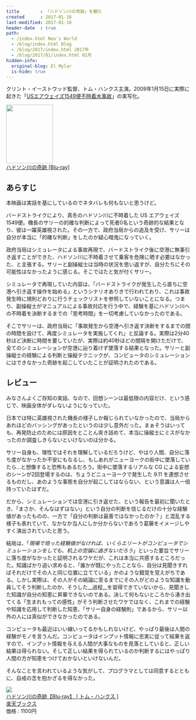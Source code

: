 ```yaml
---
title        : 「ハドソン川の奇跡」を観た
created      : 2017-01-18
last-modified: 2017-01-18
header-date  : true
path:
  - /index.html Neo's World
  - /blog/index.html Blog
  - /blog/2017/index.html 2017年
  - /blog/2017/01/index.html 01月
hidden-info:
  original-blog: El Mylar
  is-hide: true
---
```


クリント・イーストウッド監督、トム・ハンクス主演。2009年1月15日に実際に起きた「[USエアウェイズ1549便不時着水事故](https://ja.wikipedia.org/wiki/US%E3%82%A8%E3%82%A2%E3%82%A6%E3%82%A7%E3%82%A4%E3%82%BA1549%E4%BE%BF%E4%B8%8D%E6%99%82%E7%9D%80%E6%B0%B4%E4%BA%8B%E6%95%85)」の実写化。

<div class="ad-amazon">
  <div class="ad-amazon-image">
    <a href="https://www.amazon.co.jp/dp/B071HSMY95?tag=neos21-22&amp;linkCode=osi&amp;th=1&amp;psc=1">
      <img src="https://m.media-amazon.com/images/I/51sd29VhZxL._SL160_.jpg" width="128" height="160">
    </a>
  </div>
  <div class="ad-amazon-info">
    <div class="ad-amazon-title">
      <a href="https://www.amazon.co.jp/dp/B071HSMY95?tag=neos21-22&amp;linkCode=osi&amp;th=1&amp;psc=1">ハドソン川の奇跡 [Blu-ray]</a>
    </div>
  </div>
</div>

## あらすじ

本映画は実話を基にしているのでネタバレも何もないと思うけど。

バードストライクにより、真冬のハドソン川に不時着した US エアウェイズ1549便。機長のサリーの的確な判断によって死者0名という奇跡的な結果となり、彼は一躍英雄視された。その一方で、政府当局からの追及を受け、サリーは自分が本当に「的確な判断」をしたのか疑心暗鬼になっていく。

政府当局はシミュレータによる事故再現で、バードストライク後に空港に無事引き返すことができた、ハドソン川に不時着させて乗客を危険に晒す必要はなかった、と主張する。サリーと副操縦士は当時の状況を思い返すが、自分たちにその可能性はなかったように感じる。そこではたと気が付くサリー。

シミュレータで再現していた内容は、「バードストライクが発生したら直ちに空港へ引き返す操作を始める」というシナリオありきで行われており、これは事故発生時に規則どおりに行うチェックリストを参照していないことになる。つまり、副操縦士がマニュアルによる事故対応を行う中で、経験を基にハドソン川への不時着を決断するまでの「思考時間」を一切考慮していなかったのである。

そこでサリーは、政府当局に「事故発生から空港へ引き返す決断をするまでの間の時間を設けて、再度シミュレータを実施してくれ」と反論する。実際は2分40秒ほど決断に時間を要していたが、実際は約40秒ほどの間隔を開けただけで、全てのシミュレーションが空港に辿り着けず墜落する結果となった。サリーと副操縦士の経験による判断と操縦テクニックが、コンピュータのシミュレーションにはできなかった奇跡を起こしていたことが証明されたのである。

## レビュー

みなさんよくご存知の実話、なので、回想シーンは最低限の内容だけ、という感じで、映画全体がダレないようになっていた。

日本では特に英雄視された機長の様子しか報じられていなかったので、当局からあれほどのバッシングがあったというのは少し意外だった。まぁそうはいっても、再発防止のためには原因をとことん突き詰めて、本当に操縦士にミスがなかったのか調査しきらないといけないのは分かる。

サリー自身も、理性ではそれを理解しているだろうけど、やはり人間、自分に落ち度がなかったか不安にもなるし、もしあれがニューヨークの街中に墜落していたら…と想像すると恐怖もあるだろう。街中に墜落するリアルな CG による妄想のシーンが2回登場するのは、ちょうどニューヨークで発生した 9.11 を連想させるものだし、あのような事態を自分が起こしてはならない、という意識は人一倍持っていたはずだ。

だから、シミュレーションでは空港に引き返せた、という報告を最初に聞いたとき、「まさか、そんなはずはない」という自分の判断を信じるだけの十分な経験値があったものの、一方で「自分の判断は最善ではなかったのか？」と混乱する様子も表れていて、なかなか当人にしか分からないであろう葛藤をイメージしやすく演出されていたと思う。

結局は、「_現場で培った経験値がなければ、いくらエリートがコンピュータでシミュレーションをしても、机上の空論に過ぎないだろう_」といった要旨でサリーに落ち度がなかったと証明されるワケだが、これは本当に共感するところだった。知識ばかり追い求めると、「誰かが既にやったことなら、自分は見聞きすればそれだけでその人と同じ位置に立てている」かのような錯覚を覚えがちである。しかし実際は、その人がその結論に至るまでにその人がどのような知識を動員してそう判断したのか、そうした__過程__を習得できていないから、見聞きした知識が自分の知恵に昇華できないのである。決して何もないところから湧き出てくる「生まれもっての感性」がそう判断させたワケではなく、これまでの経験や知識を応用して判断した知恵、「サリー自身の経験則」であるから、サリー以外の人には真似ができなかったのである。

コンピュータも最近はいい線いってるかもしれないけど、やっぱり最後は人間の経験がモノを言うんだ。コンピュータはインプット情報に忠実に従って結果を返すので、インプット情報を与える人間が大事なものを見落としていると、正しい結果は得られない。そして正しい結果を得られているのか判断するにはやっぱり人間の方が知恵をつけておかないといけないんだ。

そんなことを言われているような気がして、プログラマとしては同意するとともに、自戒の念を抱かざるを得なかった。

<div class="ad-rakuten">
  <div class="ad-rakuten-image">
    <a href="https://hb.afl.rakuten.co.jp/hgc/g00q0722.waxyc9ff.g00q0722.waxyd017/?pc=https%3A%2F%2Fitem.rakuten.co.jp%2Fbook%2F14947254%2F&amp;m=http%3A%2F%2Fm.rakuten.co.jp%2Fbook%2Fi%2F18657559%2F">
      <img src="https://thumbnail.image.rakuten.co.jp/@0_mall/book/cabinet/3251/4548967333251.jpg?_ex=128x128">
    </a>
  </div>
  <div class="ad-rakuten-info">
    <div class="ad-rakuten-title">
      <a href="https://hb.afl.rakuten.co.jp/hgc/g00q0722.waxyc9ff.g00q0722.waxyd017/?pc=https%3A%2F%2Fitem.rakuten.co.jp%2Fbook%2F14947254%2F&amp;m=http%3A%2F%2Fm.rakuten.co.jp%2Fbook%2Fi%2F18657559%2F">ハドソン川の奇跡【Blu-ray】 [ トム・ハンクス ]</a>
    </div>
    <div class="ad-rakuten-shop">
      <a href="https://hb.afl.rakuten.co.jp/hgc/g00q0722.waxyc9ff.g00q0722.waxyd017/?pc=https%3A%2F%2Fwww.rakuten.co.jp%2Fbook%2F&amp;m=http%3A%2F%2Fm.rakuten.co.jp%2Fbook%2F">楽天ブックス</a>
    </div>
    <div class="ad-rakuten-price">価格 : 1100円</div>
  </div>
</div>
